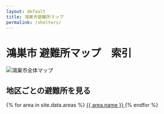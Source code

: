 ```yaml
---
layout: default
title: 鴻巣市避難所マップ
permalink: /shelters/
---
```


# 鴻巣市 避難所マップ　索引

<img src="/shelters/map/1_zentai.avif" alt="鴻巣市全体マップ" />

## 地区ごとの避難所を見る

<div class="area-buttons">
  {% for area in site.data.areas %}
    <a href="/shelters/{{ area.slug }}" class="area-btn" style="background-color: {{ area.color }};">
      {{ area.name }}
    </a>
  {% endfor %}
</div>
